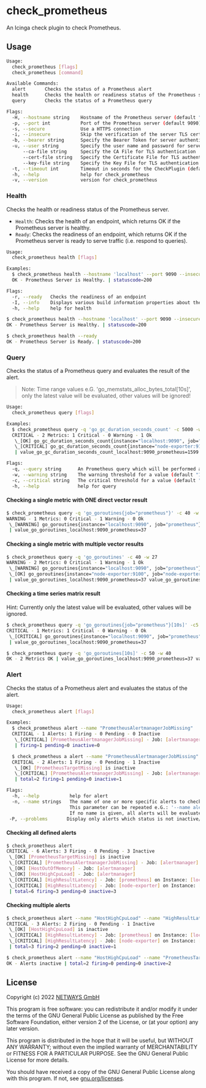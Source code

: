 # check_prometheus

An Icinga check plugin to check Prometheus.

## Usage

```bash
Usage:
  check_prometheus [flags]
  check_prometheus [command]

Available Commands:
  alert       Checks the status of a Prometheus alert
  health      Checks the health or readiness status of the Prometheus server
  query       Checks the status of a Prometheus query

Flags:
  -H, --hostname string    Hostname of the Prometheus server (default "localhost")
  -p, --port int           Port of the Prometheus server (default 9090)
  -s, --secure             Use a HTTPS connection
  -i, --insecure           Skip the verification of the server TLS certificate
  -b, --bearer string      Specify the Bearer Token for server authentication
  -u, --user string        Specify the user name and password for server authentication <user:password>
      --ca-file string     Specify the CA File for TLS authentication
      --cert-file string   Specify the Certificate File for TLS authentication
      --key-file string    Specify the Key File for TLS authentication
  -t, --timeout int        Timeout in seconds for the CheckPlugin (default 30)
  -h, --help               help for check_prometheus
  -v, --version            version for check_prometheus
```

### Health

Checks the health or readiness status of the Prometheus server.

* `Health`: Checks the health of an endpoint, which returns OK if the Prometheus server is healthy.
* `Ready`: Checks the readiness of an endpoint, which returns OK if the Prometheus server is ready to serve traffic (i.e. respond to queries).

```bash
Usage:
  check_prometheus health [flags]

Examples:
  $ check_prometheus health --hostname 'localhost' --port 9090 --insecure
  OK - Prometheus Server is Healthy. | statuscode=200

Flags:
  -r, --ready   Checks the readiness of an endpoint
  -I, --info    Displays various build information properties about the Prometheus server
  -h, --help    help for health
```

```bash
$ check_prometheus health --hostname 'localhost' --port 9090 --insecure
OK - Prometheus Server is Healthy. | statuscode=200

$ check_prometheus health --ready
OK - Prometheus Server is Ready. | statuscode=200
```

### Query

Checks the status of a Prometheus query and evaluates the result of the alert.

>Note: Time range values e.G. 'go_memstats_alloc_bytes_total[10s]', only the latest value will be evaluated, other values will be ignored!

```bash
Usage:
  check_prometheus query [flags]

Examples:
  $ check_prometheus query -q 'go_gc_duration_seconds_count' -c 5000 -w 2000
  CRITICAL - 2 Metrics: 1 Critical - 0 Warning - 1 Ok
   \_[OK] go_gc_duration_seconds_count{instance="localhost:9090", job="prometheus"} - value: 1599
   \_[CRITICAL] go_gc_duration_seconds_count{instance="node-exporter:9100", job="node-exporter"} - value: 79610
   | value_go_gc_duration_seconds_count_localhost:9090_prometheus=1599 value_go_gc_duration_seconds_count_node-exporter:9100_node-exporter=79610

Flags:
  -q, --query string      An Prometheus query which will be performed and the value result will be evaluated
  -w, --warning string    The warning threshold for a value (default "10")
  -c, --critical string   The critical threshold for a value (default "20")
  -h, --help              help for query
```

#### Checking a single metric with ONE direct vector result

```bash
$ check_prometheus query -q 'go_goroutines{job="prometheus"}' -c 40 -w 27
WARNING - 1 Metrics: 0 Critical - 1 Warning - 0 Ok
 \_[WARNING] go_goroutines{instance="localhost:9090", job="prometheus"} - value: 37
 | value_go_goroutines_localhost:9090_prometheus=37
```

#### Checking a single metric with multiple vector results

```bash
$ check_prometheus query -q 'go_goroutines' -c 40 -w 27
WARNING - 2 Metrics: 0 Critical - 1 Warning - 1 Ok
 \_[WARNING] go_goroutines{instance="localhost:9090", job="prometheus"} - value: 37
 \_[OK] go_goroutines{instance="node-exporter:9100", job="node-exporter"} - value: 7
 | value_go_goroutines_localhost:9090_prometheus=37 value_go_goroutines_node-exporter:9100_node-exporter=7
```

#### Checking a time series matrix result

Hint: Currently only the latest value will be evaluated, other values will be ignored.

```bash
$ check_prometheus query -q 'go_goroutines{job="prometheus"}[10s]' -c5 -w 10
CRITICAL - 1 Metrics: 1 Critical - 0 Warning - 0 Ok
 \_[CRITICAL] go_goroutines{instance="localhost:9090", job="prometheus"} - value: 37
 | value_go_goroutines_localhost:9090_prometheus=37

$ check_prometheus query -q 'go_goroutines[10s]' -c 50 -w 40
OK - 2 Metrics OK | value_go_goroutines_localhost:9090_prometheus=37 value_go_goroutines_node-exporter:9100_node-exporter=7
```

### Alert

Checks the status of a Prometheus alert and evaluates the status of the alert.

```bash
Usage:
  check_prometheus alert [flags]

Examples:
  $ check_prometheus alert --name "PrometheusAlertmanagerJobMissing"
  CRITICAL - 1 Alerts: 1 Firing - 0 Pending - 0 Inactive
   \_[CRITICAL] [PrometheusAlertmanagerJobMissing] - Job: [alertmanager] is firing - value: 1.00
   | firing=1 pending=0 inactive=0

  $ check_prometheus a alert --name "PrometheusAlertmanagerJobMissing" --name "PrometheusTargetMissing"
  CRITICAL - 2 Alerts: 1 Firing - 0 Pending - 1 Inactive
   \_[OK] [PrometheusTargetMissing] is inactive
   \_[CRITICAL] [PrometheusAlertmanagerJobMissing] - Job: [alertmanager] is firing - value: 1.00
   | total=2 firing=1 pending=0 inactive=1

Flags:
  -h, --help           help for alert
  -n, --name strings   The name of one or more specific alerts to check.
                       This parameter can be repeated e.G.: '--name alert1 --name alert2'
                       If no name is given, all alerts will be evaluated
 -P, --problems       Display only alerts which status is not inactive/OK
```

#### Checking all defined alerts

```bash
$ check_prometheus alert
CRITICAL - 6 Alerts: 3 Firing - 0 Pending - 3 Inactive
 \_[OK] [PrometheusTargetMissing] is inactive
 \_[CRITICAL] [PrometheusAlertmanagerJobMissing] - Job: [alertmanager] is firing - value: 1.00
 \_[OK] [HostOutOfMemory] - Job: [alertmanager]
 \_[OK] [HostHighCpuLoad] - Job: [alertmanager]
 \_[CRITICAL] [HighResultLatency] - Job: [prometheus] on Instance: [localhost:9090]  is firing - value: 11.00
 \_[CRITICAL] [HighResultLatency] - Job: [node-exporter] on Instance: [node-exporter:9100]  is firing - value: 10.00
 | total=6 firing=3 pending=0 inactive=3

```
#### Checking multiple alerts

```bash
$ check_prometheus alert --name "HostHighCpuLoad" --name "HighResultLatency"
CRITICAL - 3 Alerts: 2 Firing - 0 Pending - 1 Inactive
 \_[OK] [HostHighCpuLoad] is inactive
 \_[CRITICAL] [HighResultLatency] - Job: [prometheus] on Instance: [localhost:9090]  is firing - value: 11.00
 \_[CRITICAL] [HighResultLatency] - Job: [node-exporter] on Instance: [node-exporter:9100]  is firing - value: 10.00
 | total=3 firing=2 pending=0 inactive=1
```

```bash
$ check_prometheus alert --name "HostHighCpuLoad" --name "PrometheusTargetMissing"
OK - Alerts inactive | total=2 firing=0 pending=0 inactive=2
```

## License

Copyright (c) 2022 [NETWAYS GmbH](mailto:info@netways.de)

This program is free software: you can redistribute it and/or modify it under the terms of the GNU General Public
License as published by the Free Software Foundation, either version 2 of the License, or
(at your option) any later version.

This program is distributed in the hope that it will be useful, but WITHOUT ANY WARRANTY; without even the implied
warranty of MERCHANTABILITY or FITNESS FOR A PARTICULAR PURPOSE. See the GNU General Public License for more details.

You should have received a copy of the GNU General Public License along with this program. If not,
see [gnu.org/licenses](https://www.gnu.org/licenses/).

